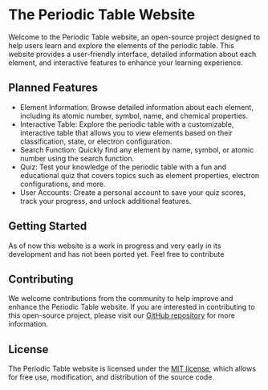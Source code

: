 # The Periodic Table Website



Welcome to the Periodic Table website, an open-source project designed to help users learn and explore the elements of the periodic table. This website provides a user-friendly interface, detailed information about each element, and interactive features to enhance your learning experience.

## Planned Features

- Element Information: Browse detailed information about each element, including its atomic number, symbol, name, and chemical properties.
- Interactive Table: Explore the periodic table with a customizable, interactive table that allows you to view elements based on their classification, state, or electron configuration.
- Search Function: Quickly find any element by name, symbol, or atomic number using the search function.
- Quiz: Test your knowledge of the periodic table with a fun and educational quiz that covers topics such as element properties, electron configurations, and more.
- User Accounts: Create a personal account to save your quiz scores, track your progress, and unlock additional features.

## Getting Started
As of now this website is a work in progress and very early in its development and has not been ported yet. Feel free to contribute

## Contributing

We welcome contributions from the community to help improve and enhance the Periodic Table website. If you are interested in contributing to this open-source project, please visit our [GitHub repository](https://github.com/DragonRoyal/Periodic-table) for more information.

## License

The Periodic Table website is licensed under the [MIT license](https://opensource.org/licenses/MIT), which allows for free use, modification, and distribution of the source code.
